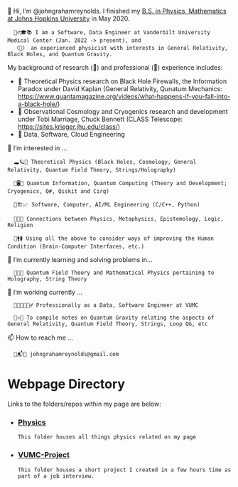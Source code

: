 👋 Hi, I’m @johngrahamreynolds. I finished my <ins>B.S. in Physics, Mathematics at Johns Hopkins University</ins> in May 2020. 

      👱‍♂️🎓📚 I am a Software, Data Engineer at Vanderbilt University Medical Center (Jan. 2022 -> present), and
      〈🌌〉 an experienced physicist with interests in General Relativity, Black Holes, and Quantum Gravity.


My background of research (📖) and professional (🔩) experience includes:

- 📖 Theoretical Physics research on Black Hole Firewalls, the Information Paradox under David Kaplan (General Relativity, Qunatum Mechanics: https://www.quantamagazine.org/videos/what-happens-if-you-fall-into-a-black-hole/)
- 📖 Observational Cosmology and Cryogenics research and development under Tobi Marriage, Chuck Bennett (CLASS Telescope: https://sites.krieger.jhu.edu/class/)
- 🔩 Data, Software, Cloud Engineering
      
👀 I’m interested in ... 

      🕳🪐🔮 Theoretical Physics (Black Holes, Cosmology, General Relativity, Quantum Field Theory, Strings/Holography)
      
      🔬🖥🤏 Quantum Information, Quantum Computing (Theory and Development; Cryogenics, Q#, Qiskit and Cirq)
      
      🤖🏗📈 Software, Computer, AI/ML Engineering (C/C++, Python)
      
      💭🧮🧠 Connections between Physics, Metaphysics, Epistemology, Logic, Religion
      
      🧪🚹🚺 Using all the above to consider ways of improving the Human Condition (Brain-Computer Interfaces, etc.)
      
🌱 I’m currently learning and solving problems in...
     
      👾🚀🔀 Quantum Field Theory and Mathematical Physics pertaining to Holography, String Theory
     
🏧 I’m working currently ...

      👨‍💻👨‍🔬👷‍♂️ Professionally as a Data, Software Engineer at VUMC
      
      🧵⚛️📓 To compile notes on Quantum Gravity relating the aspects of General Relativity, Quantum Field Theory, Strings, Loop QG, etc

📫 How to reach me ...
      
      📩📬📧 johngrahamreynolds@gmail.com

# Webpage Directory

Links to the folders/repos within my page are below: 

- ### [Physics](https://github.com/johngrahamreynolds/Physics)
      This folder houses all things physics related on my page

- ### [VUMC-Project](https://github.com/johngrahamreynolds/VUMC-Project)
      This folder houses a short project I created in a few hours time as part of a job interview.

